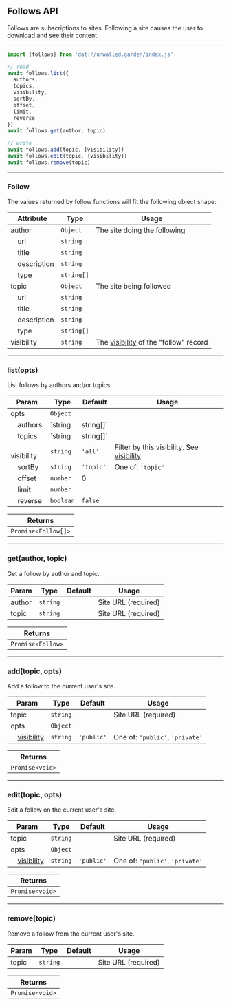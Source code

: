 ## Follows API

Follows are subscriptions to sites. Following a site causes the user to download and see their content.

---

```js
import {follows} from 'dat://unwalled.garden/index.js'

// read
await follows.list({
  authors,
  topics,
  visibility,
  sortBy,
  offset,
  limit,
  reverse
})
await follows.get(author, topic)

// write
await follows.add(topic, {visibility})
await follows.edit(topic, {visibility})
await follows.remove(topic)
```

---

### Follow

The values returned by follow functions will fit the following object shape:

|Attribute|Type|Usage|
|-|-|-|
|author|`Object`|The site doing the following|
|&emsp;url|`string`||
|&emsp;title|`string`||
|&emsp;description|`string`||
|&emsp;type|`string[]`||
|topic|`Object`|The site being followed|
|&emsp;url|`string`||
|&emsp;title|`string`||
|&emsp;description|`string`||
|&emsp;type|`string[]`||
|visibility|`string`|The [visibility](/docs/common-fields#visibility) of the "follow" record|

---

### list(opts)

List follows by authors and/or topics.

|Param|Type|Default|Usage|
|-|-|-|-|
|opts|`Object`|||
|&emsp;authors|`string|string[]`||Filter by author URLs|
|&emsp;topics|`string|string[]`||Filter by topic URLs|
|&emsp;visibility|`string`|`'all'`|Filter by this visibility. See [visibility](/docs/common-fields#visibility)|
|&emsp;sortBy|`string`|`'topic'`|One of: `'topic'`|
|&emsp;offset|`number`|0||
|&emsp;limit|`number`|||
|&emsp;reverse|`boolean`|`false`||

|Returns|
|-|
|`Promise<Follow[]>`|

---

### get(author, topic)

Get a follow by author and topic.

|Param|Type|Default|Usage|
|-|-|-|-|
|author|`string`||Site URL (required)|
|topic|`string`||Site URL (required)|

|Returns|
|-|
|`Promise<Follow>`|

---

### add(topic, opts)

Add a follow to the current user's site.

|Param|Type|Default|Usage|
|-|-|-|-|
|topic|`string`||Site URL (required)|
|opts|`Object`|||
|&emsp;[visibility](/docs/common-fields#visibility)|`string`|`'public'`|One of: `'public'`, `'private'`|

|Returns|
|-|
|`Promise<void>`|

---

### edit(topic, opts)

Edit a follow on the current user's site.

|Param|Type|Default|Usage|
|-|-|-|-|
|topic|`string`||Site URL (required)|
|opts|`Object`|||
|&emsp;[visibility](/docs/common-fields#visibility)|`string`|`'public'`|One of: `'public'`, `'private'`|

|Returns|
|-|
|`Promise<void>`|

---

### remove(topic)

Remove a follow from the current user's site.

|Param|Type|Default|Usage|
|-|-|-|-|
|topic|`string`||Site URL (required)|

|Returns|
|-|
|`Promise<void>`|